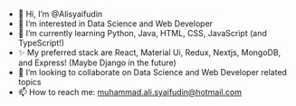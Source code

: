 - 👋 Hi, I’m @Alisyaifudin
- 👀 I’m interested in Data Science and Web Developer
- 🌱 I’m currently learning Python, Java, HTML, CSS, JavaScript (and TypeScript!)
- ✨ My preferred stack are React, Material Ui, Redux, Nextjs, MongoDB, and Express! (Maybe Django in the future)
- 💞️ I’m looking to collaborate on Data Science and Web Developer related topics
- 📫 How to reach me: muhammad.ali.syaifudin@hotmail.com

<!---
Alisyaifudin/Alisyaifudin is a ✨ special ✨ repository because its `README.md` (this file) appears on your GitHub profile.
You can click the Preview link to take a look at your changes.
--->
